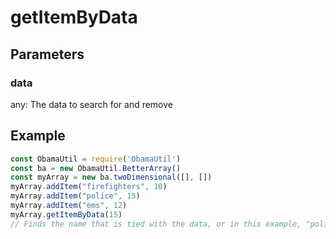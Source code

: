 # getItemByData
## Parameters
### data
any: The data to search for and remove
## Example
```javascript
const ObamaUtil = require('ObamaUtil')
const ba = new ObamaUtil.BetterArray()
const myArray = new ba.twoDimensional([], [])
myArray.addItem("firefighters", 10)
myArray.addItem("police", 15)
myArray.addItem("ems", 12)
myArray.getItemByData(15)
// Finds the name that is tied with the data, or in this example, "police".
```